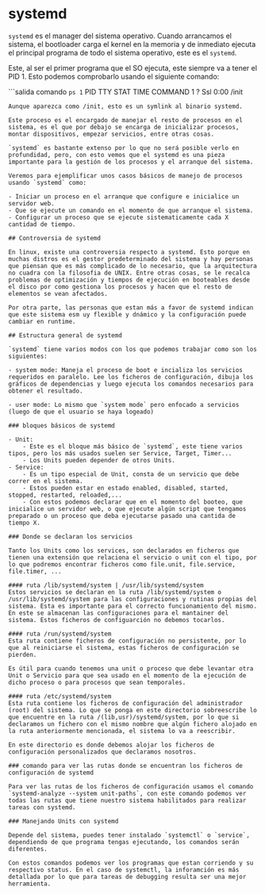 # systemd

`systemd` es el manager del sistema operativo. Cuando arrancamos el sistema, el bootloader carga el kernel en la memoria y de inmediato ejecuta el principal programa de todo el sistema operativo, este es el `systemd`.

Este, al ser el primer programa que el SO ejecuta, este siempre va a tener el PID 1. Esto podemos comprobarlo usando el siguiente comando:

```salida comando `ps 1`
PID TTY      STAT   TIME COMMAND
  1 ?        Ssl    0:00 /init
``` 
Aunque aparezca como /init, esto es un symlink al binario systemd.

Este proceso es el encargado de manejar el resto de procesos en el sistema, es el que por debajo se encarga de inicializar procesos, montar dispositivos, empezar servicios, entre otras cosas.

`systemd` es bastante extenso por lo que no será posible verlo en profundidad, pero, con esto vemos que el systemd es una pieza importante para la gestión de los procesos y el arranque del sistema.

Veremos para ejemplificar unos casos básicos de manejo de procesos usando `systemd` como:

- Iniciar un proceso en el arranque que configure e inicialice un servidor web.
- Que se ejecute un comando en el momento de que arranque el sistema.
- Configurar un proceso que se ejecute sistematicamente cada X cantidad de tiempo.

## Controversia de systemd

En linux, existe una controversia respecto a systemd. Esto porque en muchas distros es el gestor predeterminado del sistema y hay personas que piensan que es más complicado de lo necesario, que la arquitectura no cuadra con la filosofia de UNIX. Entre otras cosas, se le recalca problemas de optimización y tiempos de ejecución en booteables desde el disco por como gestiona los procesos y hacen que el resto de elementos se vean afectados.

Por otra parte, las personas que estan más a favor de systemd indican que este sistema esm uy flexible y dnámico y la configuración puede cambiar en runtime.

## Estructura general de systemd

`systemd` tiene varios modos con los que podemos trabajar como son los siguientes:

- system mode: Maneja el proceso de boot e incializa los servicios requeridos en paralelo. Lee los ficheros de configuración, dibuja los gráficos de dependencias y luego ejecuta los comandos necesarios para obtener el resultado.

- user mode: Lo mismo que `system mode` pero enfocado a servicios (luego de que el usuario se haya logeado)

### bloques básicos de systemd

- Unit: 
	- Este es el bloque más básico de `systemd`, este tiene varios tipos, pero los más usados suelen ser Service, Target, Timer...
	- Los Units pueden depender de otros Units.
- Service:
	- Es un tipo especial de Unit, consta de un servicio que debe correr en el sistema.
	- Estos pueden estar en estado enabled, disabled, started, stopped, restarted, reloaded,...
	- Con estos podemos declarar que en el momento del booteo, que inicialice un servidor web, o que ejecute algún script que tengamos preparado o un proceso que deba ejecutarse pasado una cantida de tiempo X.

### Donde se declaran los servicios

Tanto los Units como los services, son declarados en ficheros que tienen una extensión que relaciona el servicio o unit con el tipo, por lo que podremos encontrar ficheros como file.unit, file.service, file.timer, ...

#### ruta /lib/systemd/system | /usr/lib/systemd/system
Estos servicios se declaran en la ruta /lib/systemd/system o /usr/lib/systemd/system para las configuraciones y rutinas propias del sistema. Esta es importante para el correcto funcionamiento del mismo. En este se almacenan las configuraciones para el mantainer del sistema. Estos ficheros de configuarción no debemos tocarlos.

#### ruta /run/systemd/system
Esta ruta contiene ficheros de configuración no persistente, por lo que al reiniciarse el sistema, estas ficheros de configuración se pierden.

Es útil para cuando tenemos una unit o proceso que debe levantar otra Unit o Servicio para que sea usado en el momento de la ejecución de dicho proceso o para procesos que sean temporales.

#### ruta /etc/systemd/system
Esta ruta contiene los ficheros de configuración del administrador (root) del sistema. Lo que se ponga en este directorio sobreescribe lo que encuentre en la ruta /(lib,usr)/systemd/system, por lo que si declaramos un fichero con el mismo nombre que algún fichero alojado en la ruta anteriormente mencionada, el sistema lo va a reescribir.

En este directorio es donde debemos alojar los ficheros de configuración personalizados que declaramos nosotros. 

### comando para ver las rutas donde se encuentran los ficheros de configuración de systemd

Para ver las rutas de los ficheros de configuración usamos el comando `systemd-analyze --system unit-paths`, con este comando podemos ver todas las rutas que tiene nuestro sistema habilitados para realizar tareas con systemd.

### Manejando Units con systemd

Depende del sistema, puedes tener instalado `systemctl` o `service`, dependiendo de que programa tengas ejecutando, los comandos serán diferentes.

Con estos comandos podemos ver los programas que estan corriendo y su respectivo status. En el caso de systemctl, la inforamción es más detallada por lo que para tareas de debugging resulta ser una mejor herramienta.


